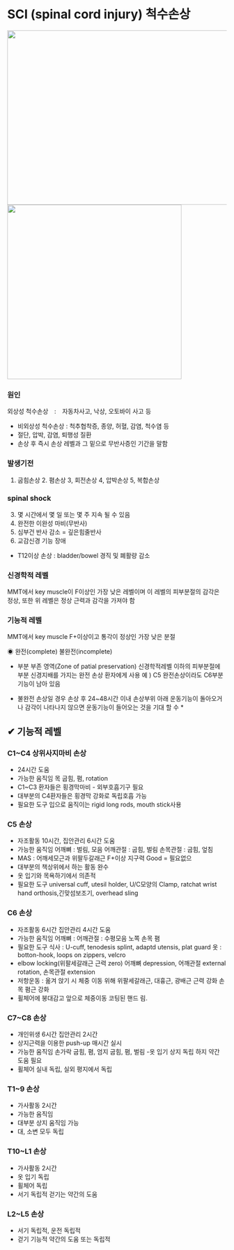 # SCI (spinal cord injury) 척수손상

<img src="https://user-images.githubusercontent.com/80687195/178111352-3e2e9869-4321-48be-80a9-9d5f17c6cf15.png" width="600" height="400" /><img src="https://user-images.githubusercontent.com/80687195/178111495-0e4d609b-a930-4540-a3d4-d975207a0492.png" width="400" height="400" />

### 원인
 외상성 척수손상　:　자동차사고, 낙상, 오토바이 사고 등
- 비외상성 척수손상 : 척추협착증, 종양, 허혈, 감염, 척수염 등
- 절단, 압박, 감염, 퇴행성 질환
- 손상 후 즉시 손상 레벨과 그 밑으로 무반사증인 기간을 말함

### 발생기전
1. 굽힘손상 2. 폄손상 3, 회전손상 4, 압박손상 5, 복합손상

### spinal shock
3. 몇 시간에서 몇 일 또는 몇 주 지속 될 수 있음
4. 완전한 이완성 마비(무반사)
5. 심부건 반사 감소 = 깊은힘줄반사 
6. 교감신경 기능 장애
* T12이상 손상 : bladder/bowel 경직 및 폐활량 감소

### 신경학적 레벨
MMT에서 key muscle이 F이상인 가장 낮은 레벨이며 이 레벨의 피부분절의 감각은 정상, 또한 위 레벨은 정상 근력과 감각을 가져야 함

### 기능적 레벨
MMT에서 key muscle F+이상이고 통각이 정상인 가장 낮은 분절

◉ 완전(complete) 불완전(incomplete)
* 부분 부존 영역(Zone of patial preservation)
신경학적레벨 이하의 피부분절에 부분 신경지배를 가지는 완전 손상 환자에게 사용 
예 ) C5 완전손상이라도 C6부분기능이 남아 있음

* 불완전 손상일 경우 손상 후 24~48시간 이내 손상부위 아래 운동기능이 돌아오거나 감각이 나타나지 않으면 운동기능이 들어오는 것을 기대 할 수 * 

## ✔ 기능적 레벨
### C1~C4 상위사지마비 손상
- 24시간 도움
- 가능한 움직임
목 굽힘, 폄, rotation
- C1~C3 환자들은 횡경막마비 - 외부호흡기구 필요
- 대부분의 C4환자들은 횡경막 강화로 독립호흡 가능
- 필요한 도구
입으로 움직이는 rigid long rods, mouth stick사용

### C5 손상
- 자조활동 10시간, 집안관리 6시간 도움
- 가능한 움직임
어깨뼈 : 벌림, 모음 
어깨관절 : 굽힘, 벌림
손목관절 : 굽힘, 엎침
- MAS : 어깨세모근과 위팔두갈래근 F+이상 지구력 Good = 필요없으
- 대부분의 책상위에서 하는 활동 완수
- 옷 입기와 목욕하기에서 의존적
- 필요한 도구
universal cuff, utesil holder, U/C모양의 Clamp, ratchat wrist hand orthosis,긴맞섬보조기, overhead sling

### C6 손상
- 자조활동 6시간 집안관리 4시간 도움
- 가능한 움직임
어깨뼈 : 
어깨관절 : 수평모음
노쪽 손목 폄
- 필요한 도구
식사 : U-cuff, tenodesis splint, adaptd utensis, plat guard
옷 : botton-hook, loops on zippers, velcro
- elbow locking(위팔세갈래근 근력 zero)
어깨뼈 depression, 어깨관절 external rotation, 손목관절 extension
- 저항운동 : 옮겨 앉기 시 체중 이동 위해 위팔세갈래근, 대흉근, 광배근 근력 강화 손목 폄근 강화
- 휠체어에 붕대감고 앞으로 체중이동 코팅된 핸드 림.

### C7~C8 손상
- 개인위생 6시간 집안관리 2시간
- 상지근력을 이용한 push-up 매시간 실시
- 가능한 움직임
손가락 굽힘, 폄, 엄지 굽힘, 폄, 벌림
-옷 입기 상지 독립 하지 약간 도움 필요
- 휠체어 실내 독립, 실외 평지에서 독립

### T1~9 손상
- 가사활동 2시간
- 가능한 움직임
- 대부분 상지 움직임 가능
- 대, 소변 모두 독립

### T10~L1 손상
- 가사활동 2시간
- 옷 입기 독립
- 휠체어 독립
- 서기 독립적 걷기는 약간의 도움

### L2~L5 손상
- 서기 독립적, 운전 독립적
- 걷기 기능적 약간의 도움 또는 독립적






